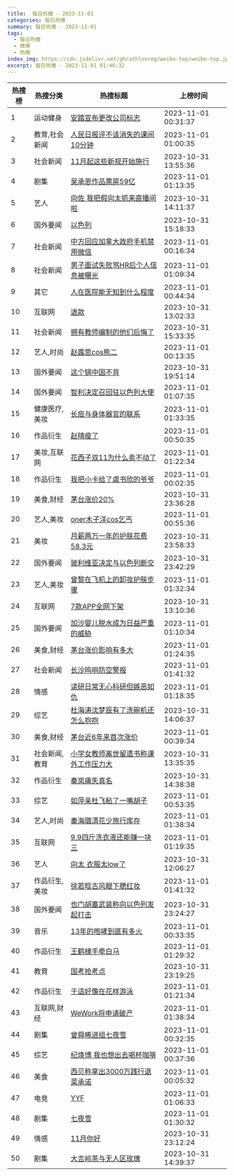 ```yaml
---
title:  每日热搜 - 2023-11-01
categories: 每日热搜
summary: 每日热搜 - 2023-11-01
tags:
  - 每日热搜
  - 微博
  - 热搜
index_img: https://cdn.jsdelivr.net/gh/athlonreg/weibo-top/weibo-top.jpeg
excerpt: 每日热搜 - 2023-11-01 01:46:32
---
```


| 热搜榜 | 热搜分类 | 热搜标题 | 上榜时间 |
| --- | --- | --- | --- |
| 1 | 运动健身 | [安踏宣布更改公司标志](https://s.weibo.com/weibo%3Fq%3D%2523%E5%AE%89%E8%B8%8F%E5%AE%A3%E5%B8%83%E6%9B%B4%E6%94%B9%E5%85%AC%E5%8F%B8%E6%A0%87%E5%BF%97%2523) | 2023-11-01 00:31:37 | 
| 2 | 教育,社会新闻 | [人民日报评不该消失的课间10分钟](https://s.weibo.com/weibo%3Fq%3D%2523%E4%BA%BA%E6%B0%91%E6%97%A5%E6%8A%A5%E8%AF%84%E4%B8%8D%E8%AF%A5%E6%B6%88%E5%A4%B1%E7%9A%84%E8%AF%BE%E9%97%B410%E5%88%86%E9%92%9F%2523) | 2023-11-01 01:00:35 | 
| 3 | 社会新闻 | [11月起这些新规开始施行](https://s.weibo.com/weibo%3Fq%3D%252311%E6%9C%88%E8%B5%B7%E8%BF%99%E4%BA%9B%E6%96%B0%E8%A7%84%E5%BC%80%E5%A7%8B%E6%96%BD%E8%A1%8C%2523) | 2023-10-31 13:55:36 | 
| 4 | 剧集 | [吴承恩作品票房59亿](https://s.weibo.com/weibo%3Fq%3D%2523%E5%90%B4%E6%89%BF%E6%81%A9%E4%BD%9C%E5%93%81%E7%A5%A8%E6%88%BF59%E4%BA%BF%2523) | 2023-11-01 01:13:35 | 
| 5 | 艺人 | [向佐 我把假向太抓来直播间啦](https://s.weibo.com/weibo%3Fq%3D%2523%E5%90%91%E4%BD%90%20%E6%88%91%E6%8A%8A%E5%81%87%E5%90%91%E5%A4%AA%E6%8A%93%E6%9D%A5%E7%9B%B4%E6%92%AD%E9%97%B4%E5%95%A6%2523) | 2023-10-31 14:11:37 | 
| 6 | 国外要闻 | [以色列](https://s.weibo.com/weibo%3Fq%3D%2523%E4%BB%A5%E8%89%B2%E5%88%97%2523) | 2023-10-31 15:18:33 | 
| 7 | 社会新闻 | [中方回应加拿大政府手机禁用微信](https://s.weibo.com/weibo%3Fq%3D%2523%E4%B8%AD%E6%96%B9%E5%9B%9E%E5%BA%94%E5%8A%A0%E6%8B%BF%E5%A4%A7%E6%94%BF%E5%BA%9C%E6%89%8B%E6%9C%BA%E7%A6%81%E7%94%A8%E5%BE%AE%E4%BF%A1%2523) | 2023-11-01 00:16:34 | 
| 8 | 社会新闻 | [男子面试失败骂HR后个人信息被曝光](https://s.weibo.com/weibo%3Fq%3D%2523%E7%94%B7%E5%AD%90%E9%9D%A2%E8%AF%95%E5%A4%B1%E8%B4%A5%E9%AA%82HR%E5%90%8E%E4%B8%AA%E4%BA%BA%E4%BF%A1%E6%81%AF%E8%A2%AB%E6%9B%9D%E5%85%89%2523) | 2023-11-01 01:09:34 | 
| 9 | 其它 | [人在医院能无知到什么程度](https://s.weibo.com/weibo%3Fq%3D%2523%E4%BA%BA%E5%9C%A8%E5%8C%BB%E9%99%A2%E8%83%BD%E6%97%A0%E7%9F%A5%E5%88%B0%E4%BB%80%E4%B9%88%E7%A8%8B%E5%BA%A6%2523) | 2023-11-01 00:44:34 | 
| 10 | 互联网 | [退款](https://s.weibo.com/weibo%3Fq%3D%2523%E9%80%80%E6%AC%BE%2523) | 2023-10-31 13:02:33 | 
| 11 | 社会新闻 | [拥有教师编制的他们后悔了](https://s.weibo.com/weibo%3Fq%3D%2523%E6%8B%A5%E6%9C%89%E6%95%99%E5%B8%88%E7%BC%96%E5%88%B6%E7%9A%84%E4%BB%96%E4%BB%AC%E5%90%8E%E6%82%94%E4%BA%86%2523) | 2023-10-31 15:33:35 | 
| 12 | 艺人,时尚 | [赵露思cos熊二](https://s.weibo.com/weibo%3Fq%3D%2523%E8%B5%B5%E9%9C%B2%E6%80%9Dcos%E7%86%8A%E4%BA%8C%2523) | 2023-11-01 00:13:35 | 
| 13 | 国外要闻 | [这个锅中国不背](https://s.weibo.com/weibo%3Fq%3D%2523%E8%BF%99%E4%B8%AA%E9%94%85%E4%B8%AD%E5%9B%BD%E4%B8%8D%E8%83%8C%2523) | 2023-10-31 19:51:14 | 
| 14 | 国外要闻 | [智利决定召回驻以色列大使](https://s.weibo.com/weibo%3Fq%3D%2523%E6%99%BA%E5%88%A9%E5%86%B3%E5%AE%9A%E5%8F%AC%E5%9B%9E%E9%A9%BB%E4%BB%A5%E8%89%B2%E5%88%97%E5%A4%A7%E4%BD%BF%2523) | 2023-11-01 01:07:35 | 
| 15 | 健康医疗,美妆 | [长痘与身体器官的联系](https://s.weibo.com/weibo%3Fq%3D%2523%E9%95%BF%E7%97%98%E4%B8%8E%E8%BA%AB%E4%BD%93%E5%99%A8%E5%AE%98%E7%9A%84%E8%81%94%E7%B3%BB%2523) | 2023-11-01 01:33:35 | 
| 16 | 作品衍生 | [赵晴瘦了](https://s.weibo.com/weibo%3Fq%3D%2523%E8%B5%B5%E6%99%B4%E7%98%A6%E4%BA%86%2523) | 2023-11-01 00:50:35 | 
| 17 | 美妆,互联网 | [花西子双11为什么卖不动了](https://s.weibo.com/weibo%3Fq%3D%2523%E8%8A%B1%E8%A5%BF%E5%AD%90%E5%8F%8C11%E4%B8%BA%E4%BB%80%E4%B9%88%E5%8D%96%E4%B8%8D%E5%8A%A8%E4%BA%86%2523) | 2023-11-01 01:22:34 | 
| 18 | 作品衍生 | [我把小卡给了虞书欣的爷爷](https://s.weibo.com/weibo%3Fq%3D%2523%E6%88%91%E6%8A%8A%E5%B0%8F%E5%8D%A1%E7%BB%99%E4%BA%86%E8%99%9E%E4%B9%A6%E6%AC%A3%E7%9A%84%E7%88%B7%E7%88%B7%2523) | 2023-11-01 00:02:35 | 
| 19 | 美食,财经 | [茅台涨价20%](https://s.weibo.com/weibo%3Fq%3D%2523%E8%8C%85%E5%8F%B0%E6%B6%A8%E4%BB%B720%25%2523) | 2023-10-31 23:36:28 | 
| 20 | 艺人,美妆 | [oner木子洋cos乞丐](https://s.weibo.com/weibo%3Fq%3D%2523oner%E6%9C%A8%E5%AD%90%E6%B4%8Bcos%E4%B9%9E%E4%B8%90%2523) | 2023-11-01 00:55:36 | 
| 21 | 美妆 | [月薪两万一年的护肤花费58.3元](https://s.weibo.com/weibo%3Fq%3D%2523%E6%9C%88%E8%96%AA%E4%B8%A4%E4%B8%87%E4%B8%80%E5%B9%B4%E7%9A%84%E6%8A%A4%E8%82%A4%E8%8A%B1%E8%B4%B958.3%E5%85%83%2523) | 2023-10-31 23:58:33 | 
| 22 | 国外要闻 | [玻利维亚决定与以色列断交](https://s.weibo.com/weibo%3Fq%3D%2523%E7%8E%BB%E5%88%A9%E7%BB%B4%E4%BA%9A%E5%86%B3%E5%AE%9A%E4%B8%8E%E4%BB%A5%E8%89%B2%E5%88%97%E6%96%AD%E4%BA%A4%2523) | 2023-10-31 23:42:29 | 
| 23 | 艺人,美妆 | [曾黎在飞机上的卸妆护肤步骤](https://s.weibo.com/weibo%3Fq%3D%2523%E6%9B%BE%E9%BB%8E%E5%9C%A8%E9%A3%9E%E6%9C%BA%E4%B8%8A%E7%9A%84%E5%8D%B8%E5%A6%86%E6%8A%A4%E8%82%A4%E6%AD%A5%E9%AA%A4%2523) | 2023-11-01 01:32:34 | 
| 24 | 互联网 | [7款APP全网下架](https://s.weibo.com/weibo%3Fq%3D%25237%E6%AC%BEAPP%E5%85%A8%E7%BD%91%E4%B8%8B%E6%9E%B6%2523) | 2023-10-31 13:10:36 | 
| 25 | 国外要闻 | [加沙婴儿脱水成为日益严重的威胁](https://s.weibo.com/weibo%3Fq%3D%2523%E5%8A%A0%E6%B2%99%E5%A9%B4%E5%84%BF%E8%84%B1%E6%B0%B4%E6%88%90%E4%B8%BA%E6%97%A5%E7%9B%8A%E4%B8%A5%E9%87%8D%E7%9A%84%E5%A8%81%E8%83%81%2523) | 2023-11-01 01:10:34 | 
| 26 | 美食,财经 | [茅台涨价影响有多大](https://s.weibo.com/weibo%3Fq%3D%2523%E8%8C%85%E5%8F%B0%E6%B6%A8%E4%BB%B7%E5%BD%B1%E5%93%8D%E6%9C%89%E5%A4%9A%E5%A4%A7%2523) | 2023-11-01 01:24:35 | 
| 27 | 社会新闻 | [长沙鸣响防空警报](https://s.weibo.com/weibo%3Fq%3D%2523%E9%95%BF%E6%B2%99%E9%B8%A3%E5%93%8D%E9%98%B2%E7%A9%BA%E8%AD%A6%E6%8A%A5%2523) | 2023-11-01 01:41:32 | 
| 28 | 情感 | [读研日常无心科研但嫉恶如仇](https://s.weibo.com/weibo%3Fq%3D%2523%E8%AF%BB%E7%A0%94%E6%97%A5%E5%B8%B8%E6%97%A0%E5%BF%83%E7%A7%91%E7%A0%94%E4%BD%86%E5%AB%89%E6%81%B6%E5%A6%82%E4%BB%87%2523) | 2023-11-01 01:18:35 | 
| 29 | 综艺 | [杜海涛沈梦辰有了洗碗机还怎么抱抱](https://s.weibo.com/weibo%3Fq%3D%2523%E6%9D%9C%E6%B5%B7%E6%B6%9B%E6%B2%88%E6%A2%A6%E8%BE%B0%E6%9C%89%E4%BA%86%E6%B4%97%E7%A2%97%E6%9C%BA%E8%BF%98%E6%80%8E%E4%B9%88%E6%8A%B1%E6%8A%B1%2523) | 2023-10-31 14:06:37 | 
| 30 | 美食,财经 | [茅台近6年来首次涨价](https://s.weibo.com/weibo%3Fq%3D%2523%E8%8C%85%E5%8F%B0%E8%BF%916%E5%B9%B4%E6%9D%A5%E9%A6%96%E6%AC%A1%E6%B6%A8%E4%BB%B7%2523) | 2023-11-01 00:39:34 | 
| 31 | 社会新闻,教育 | [小学女教师离世留遗书称课外工作压力大](https://s.weibo.com/weibo%3Fq%3D%2523%E5%B0%8F%E5%AD%A6%E5%A5%B3%E6%95%99%E5%B8%88%E7%A6%BB%E4%B8%96%E7%95%99%E9%81%97%E4%B9%A6%E7%A7%B0%E8%AF%BE%E5%A4%96%E5%B7%A5%E4%BD%9C%E5%8E%8B%E5%8A%9B%E5%A4%A7%2523) | 2023-10-31 13:35:35 | 
| 32 | 作品衍生 | [秦岚痛失真名](https://s.weibo.com/weibo%3Fq%3D%2523%E7%A7%A6%E5%B2%9A%E7%97%9B%E5%A4%B1%E7%9C%9F%E5%90%8D%2523) | 2023-10-31 14:38:38 | 
| 33 | 综艺 | [如萍亲杜飞粘了一嘴胡子](https://s.weibo.com/weibo%3Fq%3D%2523%E5%A6%82%E8%90%8D%E4%BA%B2%E6%9D%9C%E9%A3%9E%E7%B2%98%E4%BA%86%E4%B8%80%E5%98%B4%E8%83%A1%E5%AD%90%2523) | 2023-11-01 00:53:35 | 
| 34 | 艺人,时尚 | [秦海璐清花少旅行库存](https://s.weibo.com/weibo%3Fq%3D%2523%E7%A7%A6%E6%B5%B7%E7%92%90%E6%B8%85%E8%8A%B1%E5%B0%91%E6%97%85%E8%A1%8C%E5%BA%93%E5%AD%98%2523) | 2023-11-01 01:38:34 | 
| 35 | 互联网 | [9.9四斤洗衣液还能赚一块三](https://s.weibo.com/weibo%3Fq%3D%25239.9%E5%9B%9B%E6%96%A4%E6%B4%97%E8%A1%A3%E6%B6%B2%E8%BF%98%E8%83%BD%E8%B5%9A%E4%B8%80%E5%9D%97%E4%B8%89%2523) | 2023-11-01 01:19:35 | 
| 36 | 艺人 | [向太 衣服太low了](https://s.weibo.com/weibo%3Fq%3D%2523%E5%90%91%E5%A4%AA%20%E8%A1%A3%E6%9C%8D%E5%A4%AAlow%E4%BA%86%2523) | 2023-10-31 12:06:27 | 
| 37 | 作品衍生,美妆 | [徐若晗古风眼下腮红妆](https://s.weibo.com/weibo%3Fq%3D%2523%E5%BE%90%E8%8B%A5%E6%99%97%E5%8F%A4%E9%A3%8E%E7%9C%BC%E4%B8%8B%E8%85%AE%E7%BA%A2%E5%A6%86%2523) | 2023-11-01 01:41:32 | 
| 38 | 国外要闻 | [也门胡塞武装称向以色列发起打击](https://s.weibo.com/weibo%3Fq%3D%2523%E4%B9%9F%E9%97%A8%E8%83%A1%E5%A1%9E%E6%AD%A6%E8%A3%85%E7%A7%B0%E5%90%91%E4%BB%A5%E8%89%B2%E5%88%97%E5%8F%91%E8%B5%B7%E6%89%93%E5%87%BB%2523) | 2023-10-31 23:24:27 | 
| 39 | 音乐 | [13年的咆哮到底有多火](https://s.weibo.com/weibo%3Fq%3D%252313%E5%B9%B4%E7%9A%84%E5%92%86%E5%93%AE%E5%88%B0%E5%BA%95%E6%9C%89%E5%A4%9A%E7%81%AB%2523) | 2023-11-01 00:33:35 | 
| 40 | 作品衍生 | [王鹤棣手牵白马](https://s.weibo.com/weibo%3Fq%3D%2523%E7%8E%8B%E9%B9%A4%E6%A3%A3%E6%89%8B%E7%89%B5%E7%99%BD%E9%A9%AC%2523) | 2023-11-01 01:29:32 | 
| 41 | 教育 | [国考抢考点](https://s.weibo.com/weibo%3Fq%3D%2523%E5%9B%BD%E8%80%83%E6%8A%A2%E8%80%83%E7%82%B9%2523) | 2023-10-31 23:19:25 | 
| 42 | 作品衍生 | [于适好像在花样游泳](https://s.weibo.com/weibo%3Fq%3D%2523%E4%BA%8E%E9%80%82%E5%A5%BD%E5%83%8F%E5%9C%A8%E8%8A%B1%E6%A0%B7%E6%B8%B8%E6%B3%B3%2523) | 2023-11-01 01:21:34 | 
| 43 | 互联网,财经 | [WeWork将申请破产](https://s.weibo.com/weibo%3Fq%3D%2523WeWork%E5%B0%86%E7%94%B3%E8%AF%B7%E7%A0%B4%E4%BA%A7%2523) | 2023-11-01 01:38:34 | 
| 44 | 剧集 | [曾舜晞进组七夜雪](https://s.weibo.com/weibo%3Fq%3D%2523%E6%9B%BE%E8%88%9C%E6%99%9E%E8%BF%9B%E7%BB%84%E4%B8%83%E5%A4%9C%E9%9B%AA%2523) | 2023-11-01 00:32:35 | 
| 45 | 综艺 | [纪焕博 我也想出去喝杯咖啡](https://s.weibo.com/weibo%3Fq%3D%2523%E7%BA%AA%E7%84%95%E5%8D%9A%20%E6%88%91%E4%B9%9F%E6%83%B3%E5%87%BA%E5%8E%BB%E5%96%9D%E6%9D%AF%E5%92%96%E5%95%A1%2523) | 2023-11-01 00:37:36 | 
| 46 | 美食 | [西贝称拿出3000万践行退菜承诺](https://s.weibo.com/weibo%3Fq%3D%2523%E8%A5%BF%E8%B4%9D%E7%A7%B0%E6%8B%BF%E5%87%BA3000%E4%B8%87%E8%B7%B5%E8%A1%8C%E9%80%80%E8%8F%9C%E6%89%BF%E8%AF%BA%2523) | 2023-11-01 00:05:32 | 
| 47 | 电竞 | [YYF](https://s.weibo.com/weibo%3Fq%3D%2523YYF%2523) | 2023-11-01 01:06:33 | 
| 48 | 剧集 | [七夜雪](https://s.weibo.com/weibo%3Fq%3D%2523%E4%B8%83%E5%A4%9C%E9%9B%AA%2523) | 2023-11-01 01:30:32 | 
| 49 | 情感 | [11月你好](https://s.weibo.com/weibo%3Fq%3D%252311%E6%9C%88%E4%BD%A0%E5%A5%BD%2523) | 2023-10-31 23:12:24 | 
| 50 | 剧集 | [大吉岭茶与无人区玫瑰](https://s.weibo.com/weibo%3Fq%3D%2523%E5%A4%A7%E5%90%89%E5%B2%AD%E8%8C%B6%E4%B8%8E%E6%97%A0%E4%BA%BA%E5%8C%BA%E7%8E%AB%E7%91%B0%2523) | 2023-10-31 14:39:37 | 
